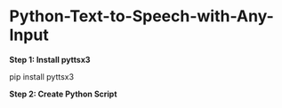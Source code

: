# Python-Text-to-Speech-with-Any-Input

**Step 1: Install pyttsx3**

pip install pyttsx3

**Step 2: Create Python Script**
